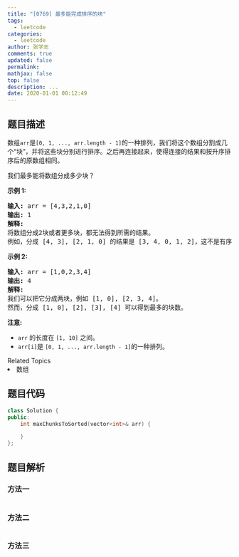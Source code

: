 ```yaml
---
title: "[0769] 最多能完成排序的块"
tags:
  - leetcode
categories:
  - leetcode
author: 张学志
comments: true
updated: false
permalink:
mathjax: false
top: false
description: ...
date: 2020-01-01 00:12:49
---
```


## 题目描述

<p>数组<code>arr</code>是<code>[0, 1, ..., arr.length - 1]</code>的一种排列，我们将这个数组分割成几个&ldquo;块&rdquo;，并将这些块分别进行排序。之后再连接起来，使得连接的结果和按升序排序后的原数组相同。</p>

<p>我们最多能将数组分成多少块？</p>

<p><strong>示例 1:</strong></p>

<pre><strong>输入:</strong> arr = [4,3,2,1,0]
<strong>输出:</strong> 1
<strong>解释:</strong>
将数组分成2块或者更多块，都无法得到所需的结果。
例如，分成 [4, 3], [2, 1, 0] 的结果是 [3, 4, 0, 1, 2]，这不是有序的数组。
</pre>

<p><strong>示例 2:</strong></p>

<pre><strong>输入:</strong> arr = [1,0,2,3,4]
<strong>输出:</strong> 4
<strong>解释:</strong>
我们可以把它分成两块，例如 [1, 0], [2, 3, 4]。
然而，分成 [1, 0], [2], [3], [4] 可以得到最多的块数。
</pre>

<p><strong>注意:</strong></p>

<ul>
	<li><code>arr</code> 的长度在 <code>[1, 10]</code> 之间。</li>
	<li><code>arr[i]</code>是 <code>[0, 1, ..., arr.length - 1]</code>的一种排列。</li>
</ul>
<div><div>Related Topics</div><div><li>数组</li></div></div>

## 题目代码

```cpp
class Solution {
public:
    int maxChunksToSorted(vector<int>& arr) {

    }
};
```

## 题目解析

### 方法一

```cpp

```

### 方法二

```cpp

```

### 方法三

```cpp

```

